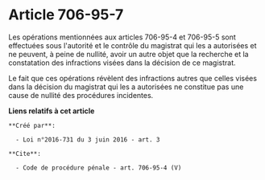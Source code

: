# Article 706-95-7

Les opérations mentionnées aux articles 706-95-4 et 706-95-5 sont effectuées sous l'autorité et le contrôle du magistrat qui
les a autorisées et ne peuvent, à peine de nullité, avoir un autre objet que la recherche et la constatation des infractions
visées dans la décision de ce magistrat. 

Le fait que ces opérations révèlent des infractions autres que celles visées dans la décision du magistrat qui les a
autorisées ne constitue pas une cause de nullité des procédures incidentes.

**Liens relatifs à cet article**

	**Créé par**:

	  - Loi n°2016-731 du 3 juin 2016 - art. 3

	**Cite**:

	  - Code de procédure pénale - art. 706-95-4 (V)
